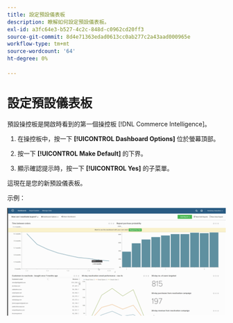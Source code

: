 ```yaml
---
title: 設定預設儀表板
description: 瞭解如何設定預設儀表板。
exl-id: a3fc64e3-b527-4c2c-848d-c0962cd20ff3
source-git-commit: 8d4e71363edad0613cc0ab277c2a43aad000965e
workflow-type: tm+mt
source-wordcount: '64'
ht-degree: 0%

---
```


# 設定預設儀表板

預設操控板是開啟時看到的第一個操控板 [!DNL Commerce Intelligence]。

1. 在操控板中，按一下 **[!UICONTROL Dashboard Options]** 位於螢幕頂部。

1. 按一下 **[!UICONTROL Make Default]** 的下界。

1. 顯示確認提示時，按一下 **[!UICONTROL Yes]** 的子菜單。

這現在是您的新預設儀表板。

示例：

![預設儀表板](../../assets/default_dashboard.gif)
